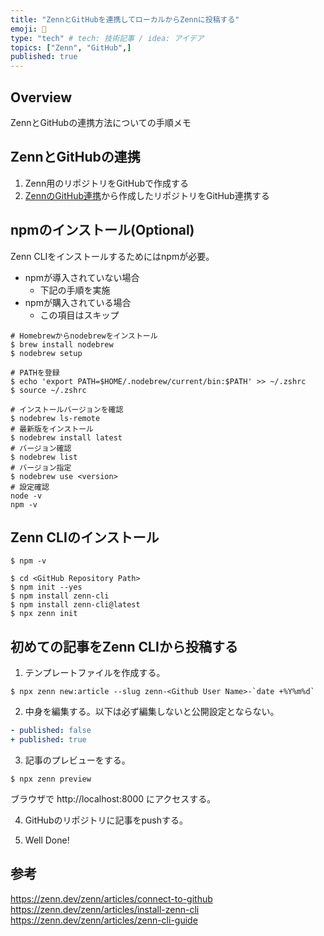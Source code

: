 ```yaml
---
title: "ZennとGitHubを連携してローカルからZennに投稿する"
emoji: 🚀
type: "tech" # tech: 技術記事 / idea: アイデア
topics: ["Zenn", "GitHub",]
published: true
---
```


## Overview

ZennとGitHubの連携方法についての手順メモ

## ZennとGitHubの連携

1. Zenn用のリポジトリをGitHubで作成する
2. [ZennのGitHub連携](https://zenn.dev/dashboard/deploys)から作成したリポジトリをGitHub連携する


## npmのインストール(Optional)
Zenn CLIをインストールするためにはnpmが必要。
- npmが導入されていない場合
  - 下記の手順を実施
- npmが購入されている場合
  - この項目はスキップ

```shell
# Homebrewからnodebrewをインストール
$ brew install nodebrew
$ nodebrew setup

# PATHを登録
$ echo 'export PATH=$HOME/.nodebrew/current/bin:$PATH' >> ~/.zshrc
$ source ~/.zshrc

# インストールバージョンを確認
$ nodebrew ls-remote
# 最新版をインストール
$ nodebrew install latest
# バージョン確認
$ nodebrew list
# バージョン指定
$ nodebrew use <version>
# 設定確認
node -v
npm -v
```

## Zenn CLIのインストール

```shell
$ npm -v

$ cd <GitHub Repository Path>
$ npm init --yes
$ npm install zenn-cli
$ npm install zenn-cli@latest
$ npx zenn init
```


## 初めての記事をZenn CLIから投稿する

1. テンプレートファイルを作成する。
```shell
$ npx zenn new:article --slug zenn-<Github User Name>-`date +%Y%m%d`
```

2. 中身を編集する。以下は必ず編集しないと公開設定とならない。
```yml
- published: false
+ published: true
```

3. 記事のプレビューをする。
```shell
$ npx zenn preview
```
ブラウザで http://localhost:8000 にアクセスする。


4. GitHubのリポジトリに記事をpushする。

5. Well Done!


## 参考
https://zenn.dev/zenn/articles/connect-to-github  
https://zenn.dev/zenn/articles/install-zenn-cli  
https://zenn.dev/zenn/articles/zenn-cli-guide  
